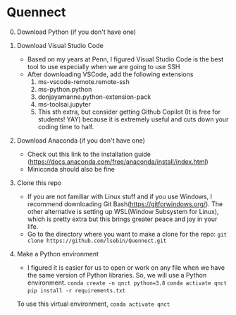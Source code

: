 # Quennect

0. Download Python (if you don't have one)

1. Download Visual Studio Code
   * Based on my years at Penn, I figured Visual Studio Code is the best tool to use especially when we are going to use SSH
   * After downloading VSCode, add the following extensions
     1. ms-vscode-remote.remote-ssh
     2. ms-python.python
     3. donjayamanne.python-extension-pack
     4. ms-toolsai.jupyter
     5. This sth extra, but consider getting Github Copilot (It is free for students! YAY) because it is extremely useful and cuts down your coding time to half.
    
2. Download Anaconda (if you don't have one)
   * Check out this link to the installation guide (https://docs.anaconda.com/free/anaconda/install/index.html)
   * Miniconda should also be fine
  
3. Clone this repo
   * If you are not familiar with Linux stuff and if you use Windows, I recommend downloading Git Bash(https://gitforwindows.org/). The other alternative is setting up WSL(Window Subsystem for Linux), which is pretty extra but this brings greater peace and joy in your life.
   * Go to the directory where you want to make a clone for the repo:
       `git clone https://github.com/lsebin/Quennect.git`

4. Make a Python environment
   * I figured it is easier for us to open or work on any file when we have the same version of Python libraries. So, we will use a Python environment.
   `conda create -n qnct python=3.8`
   `conda activate qnct`
   `pip install -r requirements.txt`
   
   To use this virtual environment,
   `conda activate qnct`
